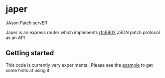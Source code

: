 # japer
JAson Patch servER

Japer is an express router which implements [rfc6902](https://datatracker.ietf.org/doc/html/rfc6902) JSON patch protocol as an API

## Getting started

This code is currently very experimental. Please see the [example](https://github.com/robwatkin/japer-example) to get some hints at using it
